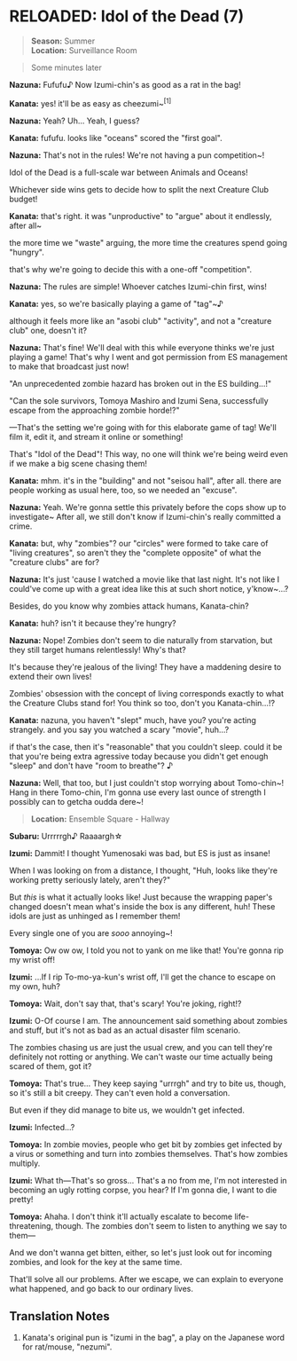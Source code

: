 # RELOADED: Idol of the Dead (7)

> **Season:** Summer<br>
> **Location:** Surveillance Room

> Some minutes later

**Nazuna:** Fufufu♪ Now Izumi-chin's as good as a rat in the bag!

**Kanata:** yes! it'll be as easy as cheezumi~<sup>[1]</sup>

**Nazuna:** Yeah? Uh... Yeah, I guess?

**Kanata:** fufufu. looks like "oceans" scored the "first goal".

**Nazuna:** That's not in the rules! We're not having a pun competition~!

Idol of the Dead is a full-scale war between Animals and Oceans!

Whichever side wins gets to decide how to split the next Creature Club budget!

**Kanata:** that's right. it was "unproductive" to "argue" about it endlessly, after all~

the more time we "waste" arguing, the more time the creatures spend going "hungry".

that's why we're going to decide this with a one-off "competition".

**Nazuna:** The rules are simple! Whoever catches Izumi-chin first, wins!

**Kanata:** yes, so we're basically playing a game of "tag"~♪

although it feels more like an "asobi club" "activity", and not a "creature club" one, doesn't it?

**Nazuna:** That's fine! We'll deal with this while everyone thinks we're just playing a game! That's why I went and got permission from ES management to make that broadcast just now!

"An unprecedented zombie hazard has broken out in the ES building...!"

"Can the sole survivors, Tomoya Mashiro and Izumi Sena, successfully escape from the approaching zombie horde!?"

—That's the setting we're going with for this elaborate game of tag! We'll film it, edit it, and stream it online or something!

That's "Idol of the Dead"! This way, no one will think we're being weird even if we make a big scene chasing them!

**Kanata:** mhm. it's in the "building" and not "seisou hall", after all. there are people working as usual here, too, so we needed an "excuse".

**Nazuna:** Yeah. We're gonna settle this privately before the cops show up to investigate~ After all, we still don't know if Izumi-chin's really committed a crime.

**Kanata:** but, why "zombies"? our "circles" were formed to take care of "living creatures", so aren't they the "complete opposite" of what the "creature clubs" are for?

**Nazuna:** It's just 'cause I watched a movie like that last night. It's not like I could've come up with a great idea like this at such short notice, y'know~...?

Besides, do you know why zombies attack humans, Kanata-chin?

**Kanata:** huh? isn't it because they're hungry?

**Nazuna:** Nope! Zombies don't seem to die naturally from starvation, but they still target humans relentlessly! Why's that?

It's because they're jealous of the living! They have a maddening desire to extend their own lives!

Zombies' obsession with the concept of living corresponds exactly to what the Creature Clubs stand for! You think so too, don't you Kanata-chin...!?

**Kanata:** nazuna, you haven't "slept" much, have you? you're acting strangely. and you say you watched a scary "movie", huh...?

if that's the case, then it's "reasonable" that you couldn't sleep. could it be that you're being extra agressive today because you didn't get enough "sleep" and don't have "room to breathe"? ♪

**Nazuna:** Well, that too, but I just couldn't stop worrying about Tomo-chin~! Hang in there Tomo-chin, I'm gonna use every last ounce of strength I possibly can to getcha oudda dere~!

> **Location:** Ensemble Square - Hallway

**Subaru:** Urrrrrgh♪ Raaaargh☆

**Izumi:** Dammit! I thought Yumenosaki was bad, but ES is just as insane!

When I was looking on from a distance, I thought, "Huh, looks like they're working pretty seriously lately, aren't they?"

But *this* is what it actually looks like! Just because the wrapping paper's changed doesn't mean what's inside the box is any different, huh! These idols are just as unhinged as I remember them!

Every single one of you are *sooo* annoying~!

**Tomoya:** Ow ow ow, I told you not to yank on me like that! You're gonna rip my wrist off!

**Izumi:** ...If I rip To-mo-ya-kun's wrist off, I'll get the chance to escape on my own, huh?

**Tomoya:** Wait, don't say that, that's scary! You're joking, right!?

**Izumi:** O-Of course I am. The announcement said something about zombies and stuff, but it's not as bad as an actual disaster film scenario.

The zombies chasing us are just the usual crew, and you can tell they're definitely not rotting or anything. We can't waste our time actually being scared of them, got it?

**Tomoya:** That's true... They keep saying "urrrgh" and try to bite us, though, so it's still a bit creepy. They can't even hold a conversation.

But even if they did manage to bite us, we wouldn't get infected.

**Izumi:** Infected...?

**Tomoya:** In zombie movies, people who get bit by zombies get infected by a virus or something and turn into zombies themselves. That's how zombies multiply.

**Izumi:** What th—That's so gross... That's a no from me, I'm not interested in becoming an ugly rotting corpse, you hear? If I'm gonna die, I want to die pretty!

**Tomoya:** Ahaha. I don't think it'll actually escalate to become life-threatening, though. The zombies don't seem to listen to anything we say to them—

And we don't wanna get bitten, either, so let's just look out for incoming zombies, and look for the key at the same time.

That'll solve all our problems. After we escape, we can explain to everyone what happened, and go back to our ordinary lives.

## Translation Notes

1. Kanata's original pun is "izumi in the bag", a play on the Japanese word for rat/mouse, "nezumi".
